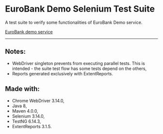 # EuroBank Demo Selenium Test Suite

A test suite to verify some functionalities of EuroBank Demo service.

[EuroBank demo service](http://demo.eurobank.pl/)

***

## Notes:

- WebDriver singleton prevents from executing parallel tests.
This is intended - the suite test flow has some tests depend on the
others,
- Reports generated exclusively with ExtentReports.

## Made with:

- Chrome WebDriver 3.14.0,
- Java 8,
- Maven 4.0.0,
- Selenium 3.14.0,
- TestNG 6.14.3,
- ExtentReports 3.1.5.
